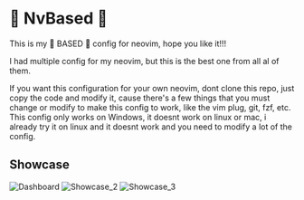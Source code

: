 # 💪 NvBased 💪

This is my 💪 BASED 💪 config for neovim, hope you like it!!!

I had multiple config for my neovim, but this is the best one from all al of them.

If you want this configuration for your own neovim, dont clone this repo, just copy the code and modify it, cause there's a few things that you must change or modify to make this config to work, like the vim plug, git, fzf, etc. This config only works on Windows, it doesnt work on linux or mac, i already try it on linux and it doesnt work and you need to modify a lot of the config.

## Showcase
![Dashboard](https://user-images.githubusercontent.com/108339770/176351253-3831355c-6d51-4fe0-ab69-27160a1aebea.png)
![Showcase_2](https://user-images.githubusercontent.com/108339770/176351657-e6f25b58-b1c1-41f3-8610-d032c8974122.png)
![Showcase_3](https://user-images.githubusercontent.com/108339770/176351953-560cfc54-c79d-44fc-9b59-bab765060c3a.png)
